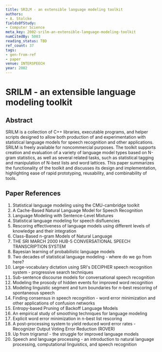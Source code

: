 ```yaml
---
title: SRILM - an extensible language modeling toolkit
authors:
- A. Stolcke
fieldsOfStudy:
- Computer Science
meta_key: 2002-srilm-an-extensible-language-modeling-toolkit
numCitedBy: 5003
reading_status: TBD
ref_count: 37
tags:
- gen-from-ref
- paper
venue: INTERSPEECH
year: 2002
---
```


# SRILM - an extensible language modeling toolkit

## Abstract

SRILM is a collection of C++ libraries, executable programs, and helper scripts designed to allow both production of and experimentation with statistical language models for speech recognition and other applications. SRILM is freely available for noncommercial purposes. The toolkit supports creation and evaluation of a variety of language model types based on N-gram statistics, as well as several related tasks, such as statistical tagging and manipulation of N-best lists and word lattices. This paper summarizes the functionality of the toolkit and discusses its design and implementation, highlighting ease of rapid prototyping, reusability, and combinability of tools.

## Paper References

1. Statistical language modeling using the CMU-cambridge toolkit
2. A Cache-Based Natural Language Model for Speech Recognition
3. Language Modeling with Sentence-Level Mixtures
4. Statistical language modeling for speech disfluencies
5. Rescoring effectiveness of language models using different levels of knowledge and their integration
6. Class-Based n-gram Models of Natural Language
7. THE SRI MARCH 2000 HUB-5 CONVERSATIONAL SPEECH TRANSCRIPTION SYSTEM
8. Bayesian learning of probabilistic language models
9. Two decades of statistical language modeling - where do we go from here?
10. Large-vocabulary dictation using SRI's DECIPHER speech recognition system - progressive search techniques
11. Sub-sentence discourse models for conversational speech recognition
12. Modeling the prosody of hidden events for improved word recognition
13. Modeling linguistic segment and turn boundaries for n-best rescoring of spontaneous speech
14. Finding consensus in speech recognition - word error minimization and other applications of confusion networks
15. Entropy-based Pruning of Backoff Language Models
16. An empirical study of smoothing techniques for language modeling
17. Explicit word error minimization in n-best list rescoring
18. A post-processing system to yield reduced word error rates - Recognizer Output Voting Error Reduction (ROVER)
19. Up from trigrams! - the struggle for improved language models
20. Speech and language processing - an introduction to natural language processing, computational linguistics, and speech recognition
